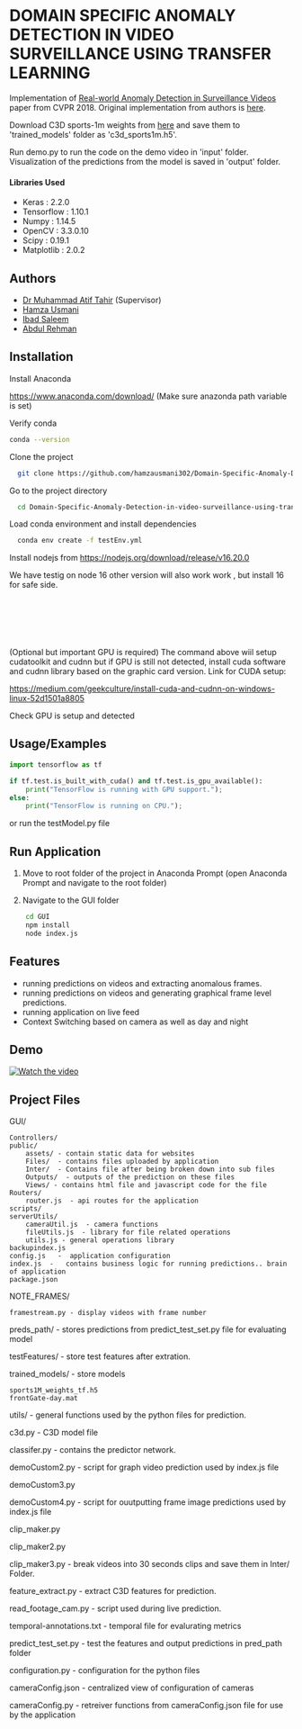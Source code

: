 # DOMAIN SPECIFIC ANOMALY DETECTION IN VIDEO SURVEILLANCE USING TRANSFER LEARNING


Implementation of [Real-world Anomaly Detection in Surveillance Videos](https://arxiv.org/pdf/1801.04264.pdf) paper from CVPR 2018.
Original implementation from authors is [here](https://github.com/WaqasSultani/AnomalyDetectionCVPR2018).

Download C3D sports-1m weights from [here](https://github.com/adamcasson/c3d/releases/download/v0.1/sports1M_weights_tf.h5) and
save them to 'trained_models' folder as 'c3d_sports1m.h5'.

Run demo.py to run the code on the demo video in 'input' folder. Visualization of the predictions from the model is saved in 'output' folder.

#### Libraries Used

- Keras : 2.2.0
- Tensorflow : 1.10.1
- Numpy : 1.14.5
- OpenCV : 3.3.0.10
- Scipy : 0.19.1
- Matplotlib : 2.0.2

## Authors

- [Dr Muhammad Atif Tahir](https://scholar.google.at/citations?user=tBKYSE0AAAAJ&hl=en)    (Supervisor)
- [Hamza Usmani]()
- [Ibad Saleem]()
- [Abdul Rehman]()



## Installation


Install Anaconda

https://www.anaconda.com/download/
(Make sure anazonda path variable is set)

Verify conda 

```bash
conda --version
```


Clone the project

```bash
  git clone https://github.com/hamzausmani302/Domain-Specific-Anomaly-Detection-in-video-surveillance-using-transfer-learning.git
```

Go to the project directory

```bash
  cd Domain-Specific-Anomaly-Detection-in-video-surveillance-using-transfer-learning
```

Load conda environment and install dependencies

```bash
  conda env create -f testEnv.yml
```
Install nodejs from https://nodejs.org/download/release/v16.20.0

We have testig on node 16 other version will also work work , but install 16 for safe side.


&nbsp;
&nbsp;
---
&nbsp;

(Optional but important GPU is required)
The command above wiil setup cudatoolkit and cudnn but if GPU is still not detected, install cuda software and cudnn library based on the graphic card version.
Link for CUDA setup: 

https://medium.com/geekculture/install-cuda-and-cudnn-on-windows-linux-52d1501a8805

Check GPU is setup and detected






## Usage/Examples

```python
import tensorflow as tf

if tf.test.is_built_with_cuda() and tf.test.is_gpu_available():
    print("TensorFlow is running with GPU support.");
else:
    print("TensorFlow is running on CPU.");
```

or run the testModel.py file


## Run Application

1. Move to root folder of the project in Anaconda Prompt   (open Anaconda Prompt and navigate to the root folder)

2. Navigate to the GUI folder 
```bash
    cd GUI
    npm install
    node index.js
``` 


## Features

- running predictions on videos and extracting anomalous frames.
- running predictions on videos and generating graphical frame level predictions.
- running application on live feed
- Context Switching based on camera as well as day and night


## Demo

[![Watch the video](https://i.ytimg.com/vi/ulkKKtzfgFA/maxresdefault.jpg)](https://drive.google.com/file/d/1FvyD3dQsXR1BrSHcqWGHQK6z3OXvwoUs/view?usp=share_link
)


## Project Files


GUI/

    Controllers/
    public/
        assets/ - contain static data for websites
        Files/  - contains files uploaded by application
        Inter/  - Contains file after being broken down into sub files
        Outputs/  - outputs of the prediction on these files
        Views/ - contains html file and javascript code for the file
    Routers/
        router.js  - api routes for the application
    scripts/
    serverUtils/
        cameraUtil.js  - camera functions
        fileUtils.js  - library for file related operations
        utils.js - general operations library
    backupindex.js
    config.js   -  application configuration
    index.js  -   contains business logic for running predictions.. brain of application
    package.json

NOTE_FRAMES/

    framestream.py - display videos with frame number
preds_path/         - stores predictions from predict_test_set.py file for evaluating model

testFeatures/   - store test features after extration.

trained_models/  - store models
    
    sports1M_weights_tf.h5
    frontGate-day.mat
utils/  - general functions used by the python files for prediction.

c3d.py  -  C3D model file

classifer.py  - contains the predictor network.

demoCustom2.py - script for graph video prediction used by index.js file

demoCustom3.py

demoCustom4.py - script for ouutputting frame image predictions used by index.js file

clip_maker.py

clip_maker2.py

clip_maker3.py - break videos into 30 seconds clips and save them in Inter/ Folder.


feature_extract.py - extract C3D features for prediction.


read_footage_cam.py -  script used during live prediction.

temporal-annotations.txt - temporal file for evalurating metrics

predict_test_set.py - test the features and output predictions in pred_path folder


configuration.py  - configuration for the python files


cameraConfig.json - centralized view of configuration of cameras

cameraConfig.py - retreiver functions from cameraConfig.json file for use by the application

